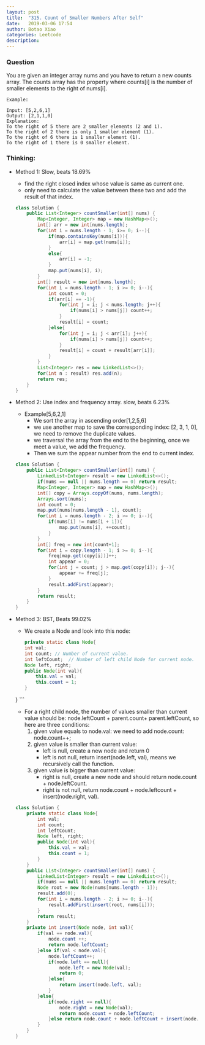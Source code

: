 ```yaml
---
layout: post
title:  "315. Count of Smaller Numbers After Self"
date:   2019-03-06 17:54
author: Botao Xiao
categories: Leetcode
description:
---
```

### Question
You are given an integer array nums and you have to return a new counts array. The counts array has the property where counts[i] is the number of smaller elements to the right of nums[i].

```
Example:

Input: [5,2,6,1]
Output: [2,1,1,0] 
Explanation:
To the right of 5 there are 2 smaller elements (2 and 1).
To the right of 2 there is only 1 smaller element (1).
To the right of 6 there is 1 smaller element (1).
To the right of 1 there is 0 smaller element.
```

### Thinking:
* Method 1: Slow, beats 18.69%
	* find the right closed index whose value is same as current one.
	* only need to calculate the value between these two and add the result of that index.
    ```Java
    class Solution {
        public List<Integer> countSmaller(int[] nums) {
            Map<Integer, Integer> map = new HashMap<>();
            int[] arr = new int[nums.length];
            for(int i = nums.length - 1; i>= 0; i--){
                if(map.containsKey(nums[i])){
                    arr[i] = map.get(nums[i]);
                }
                else{
                    arr[i] = -1;
                }
                map.put(nums[i], i);
            }
            int[] result = new int[nums.length];
            for(int i = nums.length - 1; i >= 0; i--){
                int count = 0;
                if(arr[i] == -1){
                    for(int j = i; j < nums.length; j++){
                        if(nums[i] > nums[j]) count++;
                    }
                    result[i] = count;
                }else{
                    for(int j = i; j < arr[i]; j++){
                        if(nums[i] > nums[j]) count++;
                    }
                    result[i] = count + result[arr[i]];
                }
            }
            List<Integer> res = new LinkedList<>();
            for(int n : result) res.add(n);
            return res;
        }
    }
    ```


* Method 2:  Use index and frequency array. slow, beats 6.23%
	* Example[5,6,2,1]
		* We sort the array in ascending order[1,2,5,6]
		* we use another map to save the corresponding index: [2, 3, 1, 0], we need to remove the duplicate values.
		* we traversal the array from the end to the beginning, once we meet a value, we add the frequency.
		* Then we sum the appear number from the end to current index.
	```Java
	class Solution {
	    public List<Integer> countSmaller(int[] nums) {
	        LinkedList<Integer> result = new LinkedList<>();
	        if(nums == null || nums.length == 0) return result;
	        Map<Integer, Integer> map = new HashMap<>();
	        int[] copy = Arrays.copyOf(nums, nums.length);
	        Arrays.sort(nums);
	        int count = 0;
	        map.put(nums[nums.length - 1], count);
	        for(int i = nums.length - 2; i >= 0; i--){
	            if(nums[i] != nums[i + 1]){
	                map.put(nums[i], ++count);
	            }
	        }
	        int[] freq = new int[count+1];
	        for(int i = copy.length - 1; i >= 0; i--){
	            freq[map.get(copy[i])]++;
	            int appear = 0;
	            for(int j = count; j > map.get(copy[i]); j--){
	                appear += freq[j];
	            }
	            result.addFirst(appear);
	        }
	        return result;
	    }
	}
	```

* Method 3: BST, Beats 99.02%
	* We create a Node and look into this node:
		```Java
		private static class Node{
		int val;
		int count; // Number of current value.
		int leftCount;	// Number of left child Node for current node.
		Node left, right;
		public Node(int val){
			this.val = val;
			this.count = 1;
		}
	}
		```
	* For a right child node, the number of values smaller than current value should be: node.leftCount + parent.count+ parent.leftCount, so here are three conditions:
		1. given value equals to node.val: we need to add node.count: node.count++;
		2. given value is smaller than current value:
			* left is null, create a new node and return 0
			* left is not null, return insert(node.left, val), means we recursively call the function.
		3. given value is bigger than current value:
			* right is null, create a new node and should return node.count + node.leftCount.
			* right is not null, return node.count + node.leftcount + insert(node.right, val).
	```Java
	class Solution {
		private static class Node{
			int val;
			int count;
			int leftCount;
			Node left, right;
			public Node(int val){
				this.val = val;
				this.count = 1;
			}
		}
		public List<Integer> countSmaller(int[] nums) {
			LinkedList<Integer> result = new LinkedList<>();
			if(nums == null || nums.length == 0) return result;
			Node root = new Node(nums[nums.length - 1]);
			result.add(0);
			for(int i = nums.length - 2; i >= 0; i--){
				result.addFirst(insert(root, nums[i]));
			}
			return result;
		}
		private int insert(Node node, int val){        
			if(val == node.val){
				node.count ++;
				return node.leftCount;
			}else if(val < node.val){
				node.leftCount++;
				if(node.left == null){
					node.left = new Node(val);
					return 0;
				}else{
					return insert(node.left, val);
				}
			}else{
				if(node.right == null){
					node.right = new Node(val);
					return node.count + node.leftCount;
				}else return node.count + node.leftCount + insert(node.right, val);
			}
		}
	}
	```
